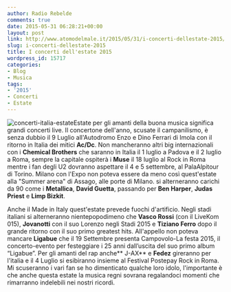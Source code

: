 ```yaml
---
author: Radio Rebelde
comments: true
date: 2015-05-31 06:28:21+00:00
layout: post
link: http://www.atomodelmale.it/2015/05/31/i-concerti-dellestate-2015/
slug: i-concerti-dellestate-2015
title: I concerti dell'estate 2015
wordpress_id: 15717
categories:
- Blog
- Musica
tags:
- '2015'
- Concerti
- Estate
---
```


![concerti-italia-estate](http://www.atomodelmale.it/wp-content/uploads/2015/05/concerti-italia-estate-300x136.jpg)Estate per gli amanti della buona musica significa grandi concerti live.
Il concertone dell'anno, scusate il campanilismo, è senza dubbio il 9 Luglio all'Autodromo Enzo e Dino Ferrari di Imola con il ritorno in Italia dei mitici **Ac/Dc**.
Non mancheranno altri big internazionali con i **Chemical Brothers** che saranno in Italia il 1 luglio a Padova e il 2 luglio a Roma, sempre la capitale ospiterà i **Muse** il 18 luglio al Rock in Roma mentre i fan degli U2 dovranno aspettare il 4 e 5 settembre, al PalaAlpitour di Torino.
Milano con l'Expo non poteva essere da meno così quest'estate alla "Summer arena" di Assago, alle porte di Milano. si alterneranno carichi da 90 come i **Metallica**, **David Guetta**, passando per **Ben Harper**, **Judas Priest** e **Limp Bizkit**.



Anche il Made in Italy quest'estate prevede fuochi d'artificio.
Negli stadi italiani si alterneranno nientepopodimeno che **Vasco Rossi** (con il LiveKom 015), **Jovanotti** con il suo Lorenzo negli Stadi 2015 e **Tiziano Ferro** dopo il grande ritorno con il suo primo greatest hits.
All'appello non poteva mancare **Ligabue** che il 19 Settembre presenta Campovolo-La festa 2015, il concerto-evento per festeggiare i 25 anni dall’uscita del suo primo album “Ligabue”.
Per gli amanti del rap anche** J-AX** e **Fedez** gireranno per l'italia e il 4 Luglio si esibiranno insieme al Festival Postepay Rock in Roma.
Mi scuseranno i vari fan se ho dimenticato qualche loro idolo, l'importante è che anche questa estate la musica regni sovrana regalandoci momenti che rimarranno indelebili nei nostri ricordi.
